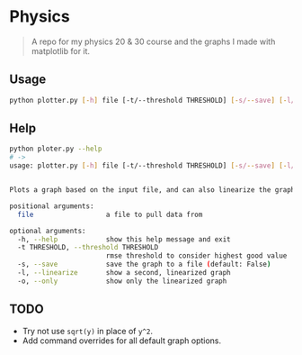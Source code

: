 # Physics
> A repo for my physics 20 & 30 course and the graphs I made with matplotlib for it.

## Usage
```bash
python plotter.py [-h] file [-t/--threshold THRESHOLD] [-s/--save] [-l/--linearize] [-o/--only]
```

## Help
```bash
python ploter.py --help
# ->
usage: plotter.py [-h] file [-t/--threshold THRESHOLD] [-s/--save] [-l/--linearize] [-o/--only]


Plots a graph based on the input file, and can also linearize the graph.

positional arguments:
  file                  a file to pull data from

optional arguments:
  -h, --help            show this help message and exit
  -t THRESHOLD, --threshold THRESHOLD
                        rmse threshold to consider highest good value
  -s, --save            save the graph to a file (default: False)
  -l, --linearize       show a second, linearized graph
  -o, --only            show only the linearized graph
```

## TODO
- Try not use `sqrt(y)` in place of `y^2`.
- Add command overrides for all default graph options.